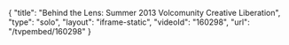 {
    "title": "Behind the Lens: Summer 2013 Volcomunity Creative Liberation",
    "type": "solo",
    "layout": "iframe-static",
    "videoId": "160298",
    "url": "\/tvpembed\/160298"
}